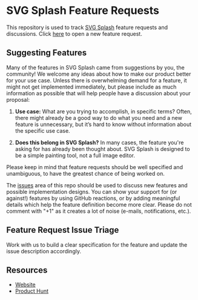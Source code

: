 # SVG Splash Feature Requests

This repository is used to track [SVG Splash](https://svgsplash.com) feature requests and discussions. Click [here](https://github.com/alexgurr/svgsplash/issues/new?template=feature_request.md) to open a new feature request.


## Suggesting Features

Many of the features in SVG Splash came from suggestions by you, the community! We welcome any ideas about how to make our product better for your use case. Unless there is overwhelming demand for a feature, it might not get implemented immediately, but please include as much information as possible that will help people have a discussion about your proposal:

1. **Use case:** What are you trying to accomplish, in specific terms? Often, there might already be a good way to do what you need and a new feature is unnecessary, but it’s hard to know without information about the specific use case.

2. **Does this belong in SVG Splash?** In many cases, the feature you're asking for has already been thought about. SVG Splash is designed to be a simple painting tool, not a full image editor. 

Please keep in mind that feature requests should be well specified and unambiguous, to have the greatest chance of being worked on.

The [issues](https://github.com/alexgurr/svgsplash/issues/) area of this repo should be used to discuss new features and possible implementation designs. You can show your support for (or against!) features by using GitHub reactions, or by adding meaningful details which help the feature definition become more clear. Please do not comment with "+1" as it creates a lot of noise (e-mails, notifications, etc.).


## Feature Request Issue Triage

Work with us to build a clear specification for the feature and update the issue description accordingly.


## Resources

- [Website](https://svgsplash.com)
- [Product Hunt](https://www.producthunt.com/posts/svg-splash)

